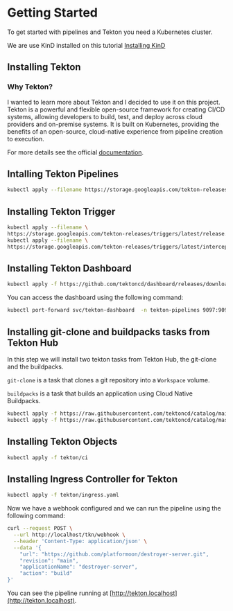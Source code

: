 # Getting Started

To get started with pipelines and Tekton you need a Kubernetes cluster.

We are use KinD installed on this tutorial [Installing KinD](../../tutorials/index.md)

## Installing Tekton

### Why Tekton?

I wanted to learn more about Tekton and I decided to use it on this project. Tekton is a powerful and flexible open-source framework for creating CI/CD systems, allowing developers to build, test, and deploy across cloud providers and on-premise systems. It is built on Kubernetes, providing the benefits of an open-source, cloud-native experience from pipeline creation to execution.


For more details see the official [documentation](https://tekton.dev/docs/concepts/overview/).

## Intalling Tekton Pipelines

```bash
kubectl apply --filename https://storage.googleapis.com/tekton-releases/pipeline/latest/release.yaml
```

## Installing Tekton Trigger

```bash
kubectl apply --filename \
https://storage.googleapis.com/tekton-releases/triggers/latest/release.yaml
kubectl apply --filename \
https://storage.googleapis.com/tekton-releases/triggers/latest/interceptors.yaml
```

## Installing Tekton Dashboard

```bash
kubectl apply -f https://github.com/tektoncd/dashboard/releases/download/v0.33.0/release.yaml
```

You can access the dashboard using the following command:

```bash
kubectl port-forward svc/tekton-dashboard  -n tekton-pipelines 9097:9097
```

## Installing git-clone and buildpacks tasks from Tekton Hub

In this step we will install two tekton tasks from Tekton Hub, the git-clone and the buildpacks.

`git-clone` is a task that clones a git repository into a `Workspace` volume.

`buildpacks` is a task that builds an application using Cloud Native Buildpacks.


```bash
kubectl apply -f https://raw.githubusercontent.com/tektoncd/catalog/main/task/git-clone/0.9/git-clone.yaml
kubectl apply -f https://raw.githubusercontent.com/tektoncd/catalog/master/task/buildpacks/0.6/buildpacks.yaml
```

## Installing Tekton Objects

```bash
kubectl apply -f tekton/ci
```

## Installing Ingress Controller for Tekton

```bash
kubectl apply -f tekton/ingress.yaml
```

Now we have a webhook configured and we can run the pipeline using the following command:

```bash
curl --request POST \
  --url http://localhost/tkn/webhook \
  --header 'Content-Type: application/json' \
  --data '{
	"url": "https://github.com/platformoon/destroyer-server.git",
	"revision": "main",
	"applicationName": "destroyer-server",
	"action": "build"
}'
```

You can see the pipeline running at [http://tekton.localhost](http://tekton.localhost).